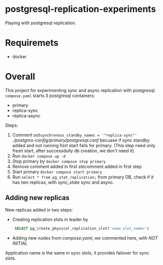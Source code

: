 # postgresql-replication-experiments
Playing with postgresql replication.

# Requiremets

- docker

# Overall

This project for experimenting sync and async replication with postgresql.
`compose.yaml` starts 3 postgresql containers:

  * primary
  * replica-sync
  * replica-async
	
Steps:

 1. Comment out`synchronous_standby_names = '"replica-sync"'`  _./postgres-config/primary/postgresql.conf_ becuase if sync standby added and not running fisrt start fails for primary. (This step need only fresh start, after successdully db creation, we don't need it)
 2. Run `docker compose up -d` 
 3. Stop primary by `docker compose stop primary`
 4. Remove comment added in first stecomment added in first step
 5. Start primary `docker compose start primary`
 6. Run `select * from pg_stat_replication;` from primary DB, check if it has two replicas, with _sync_state_ sync and async.
 
## Adding new replicas

New replicas added in two steps:
  * Creating replication slots in leader by 
      ```sql
       SELECT pg_create_physical_replication_slot('<new_slot_name>')
       ```
  * Adding new nodes from _compose.yaml_, we commented here, with *NOT INITIAL* 

Application name is the same in sync slots, it provides failover for sync slots.

